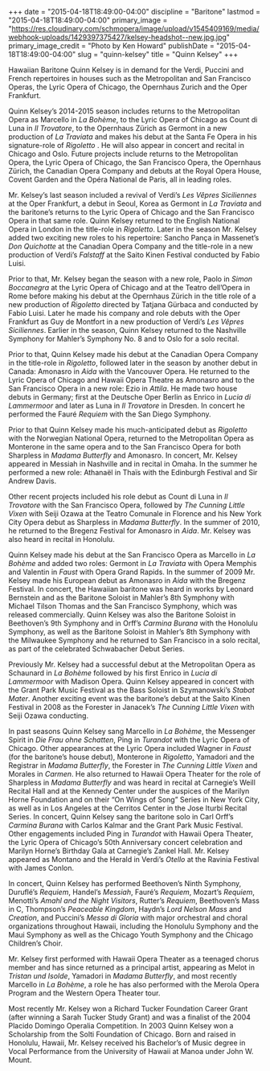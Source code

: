 +++
date = "2015-04-18T18:49:00-04:00"
discipline = "Baritone"
lastmod = "2015-04-18T18:49:00-04:00"
primary_image = "https://res.cloudinary.com/schmopera/image/upload/v1545409169/media/webhook-uploads/1429397375427/kelsey-headshot--new.jpg.jpg"
primary_image_credit = "Photo by Ken Howard"
publishDate = "2015-04-18T18:49:00-04:00"
slug = "quinn-kelsey"
title = "Quinn Kelsey"
+++

Hawaiian Baritone Quinn Kelsey is in demand for the Verdi, Puccini and French repertoires in houses such as the Metropolitan and San Francisco Operas, the Lyric Opera of Chicago, the Opernhaus Zurich and the Oper Frankfurt.

Quinn Kelsey’s 2014-2015 season includes returns to the Metropolitan Opera as Marcello in *La Bohème*, to the Lyric Opera of Chicago as Count di Luna in *Il Trovatore*, to the Opernhaus Zürich as Germont in a new production of *La Traviata* and makes his debut at the Santa Fe Opera in his signature-role of *Rigoletto* . He will also appear in concert and recital in Chicago and Oslo. Future projects include returns to the Metropolitan Opera, the Lyric Opera of Chicago, the San Francisco Opera, the Opernhaus Zürich, the Canadian Opera Company and debuts at the Royal Opera House, Covent Garden and the Opéra National de Paris, all in leading roles.

Mr. Kelsey’s last season included a revival of Verdi’s *Les Vêpres Siciliennes* at the Oper Frankfurt, a debut in Seoul, Korea as Germont in *La Traviata* and the baritone’s returns to the Lyric Opera of Chicago and the San Francisco Opera in that same role. Quinn Kelsey returned to the English National Opera in London in the title-role in *Rigoletto*. Later in the season Mr. Kelsey added two exciting new roles to his repertoire: Sancho Pança in Massenet’s *Don Quichotte* at the Canadian Opera Company and the title-role in a new production of Verdi’s *Falstaff* at the Saito Kinen Festival conducted by Fabio Luisi. 

Prior to that, Mr. Kelsey began the season with a new role, Paolo in *Simon Boccanegra* at the Lyric Opera of Chicago and at the Teatro dell’Opera in Rome before making his debut at the Opernhaus Zürich in the title role of a new production of *Rigoletto* directed by Tatjana Gürbaca and conducted by Fabio Luisi. Later he made his company and role debuts with the Oper Frankfurt as Guy de Montfort in a new production of Verdi’s *Les Vêpres Siciliennes*. Earlier in the season, Quinn Kelsey returned to the Nashville Symphony for Mahler’s Symphony No. 8 and to Oslo for a solo recital.

Prior to that, Quinn Kelsey made his debut at the Canadian Opera Company in the title-role in *Rigoletto*, followed later in the season by another debut in Canada: Amonasro in *Aida* with the Vancouver Opera. He returned to the Lyric Opera of Chicago and Hawaii Opera Theatre as Amonasro and to the San Francisco Opera in a new role: Ezio in *Attila*. He made two house debuts in Germany; first at the Deutsche Oper Berlin as Enrico in *Lucia di Lammermoor* and later as Luna in *Il Trovatore* in Dresden. In concert he performed the Fauré *Requiem* with the San Diego Symphony.

Prior to that Quinn Kelsey made his much-anticipated debut as *Rigoletto* with the Norwegian National Opera, returned to the Metropolitan Opera as Monterone in the same opera and to the San Francisco Opera for both Sharpless in *Madama Butterfly* and Amonasro. In concert, Mr. Kelsey appeared in Messiah in Nashville and in recital in Omaha. In the summer he performed a new role: Athanaël in Thaïs with the Edinburgh Festival and Sir Andrew Davis.

Other recent projects included his role debut as Count di Luna in *Il Trovatore* with the San Francisco Opera, followed by *The Cunning Little Vixen* with Seiji Ozawa at the Teatro Comunale in Florence and his New York City Opera debut as Sharpless in *Madama Butterfly*. In the summer of 2010, he returned to the Bregenz Festival for Amonasro in *Aida*. Mr. Kelsey was also heard in recital in Honolulu. 

Quinn Kelsey made his debut at the San Francisco Opera as Marcello in *La Bohème* and added two roles: Germont in *La Traviata* with Opera Memphis and Valentin in *Faust* with Opera Grand Rapids. In the summer of 2009 Mr. Kelsey made his European debut as Amonasro in *Aida* with the Bregenz Festival. In concert, the Hawaiian baritone was heard in works by Leonard Bernstein and as the Baritone Soloist in Mahler’s 8th Symphony with Michael Tilson Thomas and the San Francisco Symphony, which was released commercially. Quinn Kelsey was also the Baritone Soloist in Beethoven’s 9th Symphony and in Orff’s *Carmina Burana* with the Honolulu Symphony, as well as the Baritone Soloist in Mahler’s 8th Symphony with the Milwaukee Symphony and he returned to San Francisco in a solo recital, as part of the celebrated Schwabacher Debut Series.

Previously Mr. Kelsey had a successful debut at the Metropolitan Opera as Schaunard in *La Bohème* followed by his first Enrico in *Lucia di Lammermoor* with Madison Opera. Quinn Kelsey appeared in concert with the Grant Park Music Festival as the Bass Soloist in Szymanowski’s *Stabat Mater*. Another exciting event was the baritone’s debut at the Saito Kinen Festival in 2008 as the Forester in Janacek’s *The Cunning Little Vixen* with Seiji Ozawa conducting.

In past seasons Quinn Kelsey sang Marcello in *La Bohème*, the Messenger Spirit in *Die Frau ohne Schatten*, Ping in *Turandot* with the Lyric Opera of Chicago. Other appearances at the Lyric Opera included Wagner in *Faust* (for the baritone’s house debut), Monterone in *Rigoletto*, Yamadori and the Registrar in *Madama Butterfly*, the Forester in *The Cunning Little Vixen* and Morales in *Carmen*. He also returned to Hawaii Opera Theater for the role of Sharpless in *Madama Butterfly* and was heard in recital at Carnegie’s Weill Recital Hall and at the Kennedy Center under the auspices of the Marilyn Horne Foundation and on their “On Wings of Song” Series in New York City, as well as in Los Angeles at the Cerritos Center in the Jose Iturbi Recital Series. In concert, Quinn Kelsey sang the baritone solo in Carl Orff’s *Carmina Burana* with Carlos Kalmar and the Grant Park Music Festival. Other engagements included Ping in *Turandot* with Hawaii Opera Theater, the Lyric Opera of Chicago’s 50th Anniversary concert celebration and Marilyn Horne’s Birthday Gala at Carnegie’s Zankel Hall. Mr. Kelsey appeared as Montano and the Herald in Verdi’s *Otello* at the Ravinia Festival with James Conlon. 

In concert, Quinn Kelsey has performed Beethoven’s Ninth Symphony, Duruflé’s *Requiem*, Handel’s *Messiah*, Fauré’s *Requiem*, Mozart’s *Requiem*, Menotti’s *Amahl and the Night Visitors*, Rutter’s *Requiem*, Beethoven’s Mass in C, Thompson’s *Peaceable Kingdom*, Haydn’s *Lord Nelson Mass* and *Creation*, and Puccini’s *Messa di Gloria* with major orchestral and choral organizations throughout Hawaii, including the Honolulu Symphony and the Maui Symphony as well as the Chicago Youth Symphony and the Chicago Children’s Choir.

Mr. Kelsey first performed with Hawaii Opera Theater as a teenaged chorus member and has since returned as a principal artist, appearing as Melot in *Tristan und Isolde*, Yamadori in *Madama Butterfly*, and most recently Marcello in *La Bohème*, a role he has also performed with the Merola Opera Program and the Western Opera Theater tour.

Most recently Mr. Kelsey won a Richard Tucker Foundation Career Grant (after winning a Sarah Tucker Study Grant) and was a finalist of the 2004 Placido Domingo Operalia Competition. In 2003 Quinn Kelsey won a Scholarship from the Solti Foundation of Chicago. Born and raised in Honolulu, Hawaii, Mr. Kelsey received his Bachelor’s of Music degree in Vocal Performance from the University of Hawaii at Manoa under John W. Mount.
